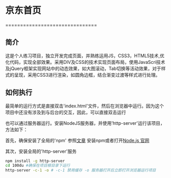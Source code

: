 # 京东首页
===============================

## 简介

这是个人练习项目，独立开发完成页面，并熟练运用JS，CSS3，HTML5技术,优化代码，实现全部效果。采用DIV及CSS的技术实现页面布局，使用JavaScri技术及jQuery框架实现网站中的动态效果，如大图滚动，Tab切换等活动效果，对于样式的呈现，采用CSS3进行渲染，如圆角边框，结合渐变过渡等样式进行处理。

## 如何执行

最简单的运行方式是直接双击'index.html'文件，然后在浏览器中运行。因为这个项目中还没有涉及到与后台的交互，因此，可以直接双击运行

也可以通过服务器运行。安装NodeJS服务器，并使用'http-server'运行该项目，方法如下：

首先，确保安装了全局的'npm'
参照[文章](https://www.digitalocation.com/community/tutorials/how-to-install-node-js-with-nvm-node-version-manager-on-a-vps) 安装npm或者打开[Node.js 官网](https://github.com/creationix/nvm)

其次，安装全局的'http-server'服务
```bash
npm install -g http-server
cd 100du #确保在项目根目录下运行
http-server -c-1 -o # -c-1 禁用缓存 -o 服务器打开后立即打开浏览器运行项目
```



